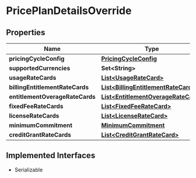 

# PricePlanDetailsOverride


## Properties

| Name | Type | Description | Notes |
|------------ | ------------- | ------------- | -------------|
|**pricingCycleConfig** | [**PricingCycleConfig**](PricingCycleConfig.md) |  |  [optional] |
|**supportedCurrencies** | **Set&lt;String&gt;** |  |  [optional] |
|**usageRateCards** | [**List&lt;UsageRateCard&gt;**](UsageRateCard.md) |  |  [optional] |
|**billingEntitlementRateCards** | [**List&lt;BillingEntitlementRateCard&gt;**](BillingEntitlementRateCard.md) |  |  [optional] |
|**entitlementOverageRateCards** | [**List&lt;EntitlementOverageRateCard&gt;**](EntitlementOverageRateCard.md) |  |  [optional] |
|**fixedFeeRateCards** | [**List&lt;FixedFeeRateCard&gt;**](FixedFeeRateCard.md) |  |  [optional] |
|**licenseRateCards** | [**List&lt;LicenseRateCard&gt;**](LicenseRateCard.md) |  |  [optional] |
|**minimumCommitment** | [**MinimumCommitment**](MinimumCommitment.md) |  |  [optional] |
|**creditGrantRateCards** | [**List&lt;CreditGrantRateCard&gt;**](CreditGrantRateCard.md) |  |  [optional] |


## Implemented Interfaces

* Serializable



